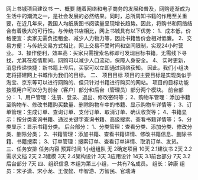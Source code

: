 网上书城项目建议书
一、概要
随着网络和电子商务的发展和普及，网购逐渐成为生活中的潮流之一，是社会发展的必然结果。同时，总所周知书籍的作用至关重要，在近几年来，我国人均纸质图书阅读量呈现增长趋势。因此，将购书和网络结合有着极大的可行性。与传统书店相比，网上书城具有以下优势：
1、成本低，价格便宜：卖家无需负担租金、减少人力物力等，因此书籍售价会相对低廉。
2、交易方便：与传统交易方式相比，网上交易不受时间和空间限制，实现24小时营业。
3、操作便利，效率高：买家只需搜索名称即可发现目标书籍，无需线下寻找，尤其在疫情期间，网购可以减少人口流动，保障人身安全。
4、	实时更新，消息传递快捷：新书籍上传后，买家可以立即通过网络获知。
因此，我们小组决定将搭建网上书城作为我们的目标。
二、	项目目标
项目的主要目标是实现类似于淘宝、京东等可以进行网购的、但只针对书籍进行购买的网站。
项目的目标功能按照用户可以分为前台（客户）部分和后台（管理员）部分两个模块。
前台部分：
1、用户管理：注册、登录、退出、修改密码等；
2、购物车管理：添加书籍至购物车、修改书籍购买数量、删除购物车中的书籍、显示购物车详情等；
3、订单管理：生成订单、查询订单、支付订单、取消订单、确认收货等；
4、书籍显示：按分类查询书籍、通过关键字查询书籍、高级搜索、查看书籍详情等；
5、分类显示：显示书籍分类。
后台部分：
1、分类管理：查看分类、添加分类、修改分类、删除分类；
2、书籍管理：添加书籍、查看书籍详情、修改书籍信息、删除书籍、书籍搜索；
3、订单管理：搜索订单、查看订单详情、取消订单、发货。
三、任务安排
任务内容	预算时间
1小组组队	无
2确定项目	10天
2.1建议书	2天
2.2需求文档	2天
2.3建模	3天
2.4架构设计	3天
3应用设计	14天
3.1前台部分	7天
3.2后台部分	7天
四、组织信息
本组为第三小组，一共有7名成员。
组长：钟康
组员：宋子潇、宋小龙、王俊懿、申智游、方智民、官瑞涛
